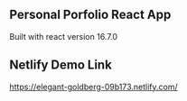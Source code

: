 ## Personal Porfolio React App

Built with react version 16.7.0

## Netlify Demo Link

https://elegant-goldberg-09b173.netlify.com/
